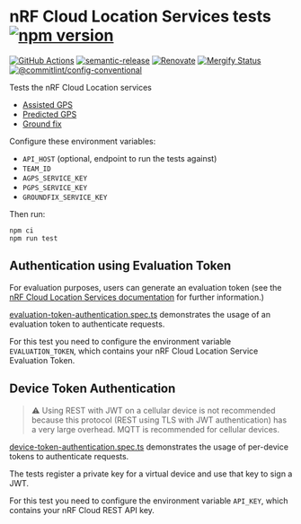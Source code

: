 # nRF Cloud Location Services tests [![npm version](https://img.shields.io/npm/v/@nordicsemiconductor/nrfcloud-location-services-tests.svg)](https://www.npmjs.com/package/@nordicsemiconductor/nrfcloud-location-services-tests)

[![GitHub Actions](https://github.com/NordicSemiconductor/nrfcloud-location-services-tests-js/workflows/Test%20and%20Release/badge.svg)](https://github.com/NordicSemiconductor/nrfcloud-location-services-tests-js/actions)
[![semantic-release](https://img.shields.io/badge/%20%20%F0%9F%93%A6%F0%9F%9A%80-semantic--release-e10079.svg)](https://github.com/semantic-release/semantic-release)
[![Renovate](https://img.shields.io/badge/renovate-enabled-brightgreen.svg)](https://renovatebot.com)
[![Mergify Status](https://img.shields.io/endpoint.svg?url=https://api.mergify.com/v1/badges/NordicSemiconductor/nrfcloud-location-services-tests-js)](https://mergify.io)
[![@commitlint/config-conventional](https://img.shields.io/badge/%40commitlint-config--conventional-brightgreen)](https://github.com/conventional-changelog/commitlint/tree/master/@commitlint/config-conventional)

Tests the nRF Cloud Location services

- [Assisted GPS](https://api.nrfcloud.com/v1#tag/Assisted-GPS/operation/GetAssistanceData)
- [Predicted GPS](https://api.nrfcloud.com/v1#tag/Predicted-GPS/operation/GetPredictedAssistanceData)
- [Ground fix](https://api.nrfcloud.com/v1#tag/Ground-Fix/operation/GetLocationFromCellTowersOrWifiNetworks)

Configure these environment variables:

- `API_HOST` (optional, endpoint to run the tests against)
- `TEAM_ID`
- `AGPS_SERVICE_KEY`
- `PGPS_SERVICE_KEY`
- `GROUNDFIX_SERVICE_KEY`

Then run:

    npm ci
    npm run test

## Authentication using Evaluation Token

For evaluation purposes, users can generate an evaluation token (see the
[nRF Cloud Location Services documentation](https://docs.nrfcloud.com/AccountAndTeamManagement/AuthenticationAndAuthorization/TokensAndKeys/#evaluation-token)
for further information.)

[evaluation-token-authentication.spec.ts](./api-verification/evaluation-token-authentication.spec.ts)
demonstrates the usage of an evaluation token to authenticate requests.

For this test you need to configure the environment variable `EVALUATION_TOKEN`,
which contains your nRF Cloud Location Service Evaluation Token.

## Device Token Authentication

> :warning: Using REST with JWT on a cellular device is not recommended because
> this protocol (REST using TLS with JWT authentication) has a very large
> overhead. MQTT is recommended for cellular devices.

[device-token-authentication.spec.ts](./api-verification/device-token-authentication.spec.ts)
demonstrates the usage of per-device tokens to authenticate requests.

The tests register a private key for a virtual device and use that key to sign a
JWT.

For this test you need to configure the environment variable `API_KEY`, which
contains your nRF Cloud REST API key.
